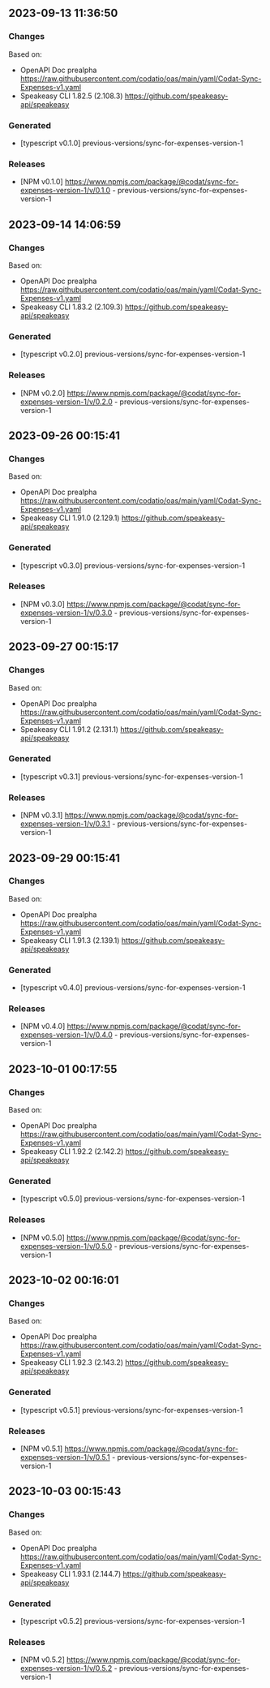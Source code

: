 

## 2023-09-13 11:36:50
### Changes
Based on:
- OpenAPI Doc prealpha https://raw.githubusercontent.com/codatio/oas/main/yaml/Codat-Sync-Expenses-v1.yaml
- Speakeasy CLI 1.82.5 (2.108.3) https://github.com/speakeasy-api/speakeasy
### Generated
- [typescript v0.1.0] previous-versions/sync-for-expenses-version-1
### Releases
- [NPM v0.1.0] https://www.npmjs.com/package/@codat/sync-for-expenses-version-1/v/0.1.0 - previous-versions/sync-for-expenses-version-1

## 2023-09-14 14:06:59
### Changes
Based on:
- OpenAPI Doc prealpha https://raw.githubusercontent.com/codatio/oas/main/yaml/Codat-Sync-Expenses-v1.yaml
- Speakeasy CLI 1.83.2 (2.109.3) https://github.com/speakeasy-api/speakeasy
### Generated
- [typescript v0.2.0] previous-versions/sync-for-expenses-version-1
### Releases
- [NPM v0.2.0] https://www.npmjs.com/package/@codat/sync-for-expenses-version-1/v/0.2.0 - previous-versions/sync-for-expenses-version-1

## 2023-09-26 00:15:41
### Changes
Based on:
- OpenAPI Doc prealpha https://raw.githubusercontent.com/codatio/oas/main/yaml/Codat-Sync-Expenses-v1.yaml
- Speakeasy CLI 1.91.0 (2.129.1) https://github.com/speakeasy-api/speakeasy
### Generated
- [typescript v0.3.0] previous-versions/sync-for-expenses-version-1
### Releases
- [NPM v0.3.0] https://www.npmjs.com/package/@codat/sync-for-expenses-version-1/v/0.3.0 - previous-versions/sync-for-expenses-version-1

## 2023-09-27 00:15:17
### Changes
Based on:
- OpenAPI Doc prealpha https://raw.githubusercontent.com/codatio/oas/main/yaml/Codat-Sync-Expenses-v1.yaml
- Speakeasy CLI 1.91.2 (2.131.1) https://github.com/speakeasy-api/speakeasy
### Generated
- [typescript v0.3.1] previous-versions/sync-for-expenses-version-1
### Releases
- [NPM v0.3.1] https://www.npmjs.com/package/@codat/sync-for-expenses-version-1/v/0.3.1 - previous-versions/sync-for-expenses-version-1

## 2023-09-29 00:15:41
### Changes
Based on:
- OpenAPI Doc prealpha https://raw.githubusercontent.com/codatio/oas/main/yaml/Codat-Sync-Expenses-v1.yaml
- Speakeasy CLI 1.91.3 (2.139.1) https://github.com/speakeasy-api/speakeasy
### Generated
- [typescript v0.4.0] previous-versions/sync-for-expenses-version-1
### Releases
- [NPM v0.4.0] https://www.npmjs.com/package/@codat/sync-for-expenses-version-1/v/0.4.0 - previous-versions/sync-for-expenses-version-1

## 2023-10-01 00:17:55
### Changes
Based on:
- OpenAPI Doc prealpha https://raw.githubusercontent.com/codatio/oas/main/yaml/Codat-Sync-Expenses-v1.yaml
- Speakeasy CLI 1.92.2 (2.142.2) https://github.com/speakeasy-api/speakeasy
### Generated
- [typescript v0.5.0] previous-versions/sync-for-expenses-version-1
### Releases
- [NPM v0.5.0] https://www.npmjs.com/package/@codat/sync-for-expenses-version-1/v/0.5.0 - previous-versions/sync-for-expenses-version-1

## 2023-10-02 00:16:01
### Changes
Based on:
- OpenAPI Doc prealpha https://raw.githubusercontent.com/codatio/oas/main/yaml/Codat-Sync-Expenses-v1.yaml
- Speakeasy CLI 1.92.3 (2.143.2) https://github.com/speakeasy-api/speakeasy
### Generated
- [typescript v0.5.1] previous-versions/sync-for-expenses-version-1
### Releases
- [NPM v0.5.1] https://www.npmjs.com/package/@codat/sync-for-expenses-version-1/v/0.5.1 - previous-versions/sync-for-expenses-version-1

## 2023-10-03 00:15:43
### Changes
Based on:
- OpenAPI Doc prealpha https://raw.githubusercontent.com/codatio/oas/main/yaml/Codat-Sync-Expenses-v1.yaml
- Speakeasy CLI 1.93.1 (2.144.7) https://github.com/speakeasy-api/speakeasy
### Generated
- [typescript v0.5.2] previous-versions/sync-for-expenses-version-1
### Releases
- [NPM v0.5.2] https://www.npmjs.com/package/@codat/sync-for-expenses-version-1/v/0.5.2 - previous-versions/sync-for-expenses-version-1